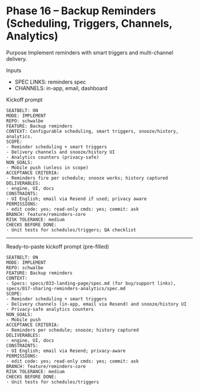 # Phase 16 – Backup Reminders (Scheduling, Triggers, Channels, Analytics)

Purpose
Implement reminders with smart triggers and multi-channel delivery.

Inputs
- SPEC LINKS: reminders spec
- CHANNELS: in-app, email, dashboard

Kickoff prompt
```
SEATBELT: ON
MODE: IMPLEMENT
REPO: schwalbe
FEATURE: Backup reminders
CONTEXT: Configurable scheduling, smart triggers, snooze/history, analytics.
SCOPE:
- Reminder scheduling + smart triggers
- Delivery channels and snooze/history UI
- Analytics counters (privacy-safe)
NON_GOALS:
- Mobile push (unless in scope)
ACCEPTANCE CRITERIA:
- Reminders fire per schedule; snooze works; history captured
DELIVERABLES:
- engine, UI, docs
CONSTRAINTS:
- UI English; email via Resend if used; privacy aware
PERMISSIONS:
- edit code: yes; read-only cmds: yes; commit: ask
BRANCH: feature/reminders-core
RISK TOLERANCE: medium
CHECKS BEFORE DONE:
- Unit tests for schedules/triggers; QA checklist
```

---

Ready-to-paste kickoff prompt (pre-filled)
```
SEATBELT: ON
MODE: IMPLEMENT
REPO: schwalbe
FEATURE: Backup reminders
CONTEXT:
- Specs: specs/033-landing-page/spec.md (for buy/support links), specs/017-sharing-reminders-analytics/spec.md
SCOPE:
- Reminder scheduling + smart triggers
- Delivery channels (in-app, email via Resend) and snooze/history UI
- Privacy-safe analytics counters
NON_GOALS:
- Mobile push
ACCEPTANCE CRITERIA:
- Reminders per schedule; snooze; history captured
DELIVERABLES:
- engine, UI, docs
CONSTRAINTS:
- UI English; email via Resend; privacy-aware
PERMISSIONS:
- edit code: yes; read-only cmds: yes; commit: ask
BRANCH: feature/reminders-core
RISK TOLERANCE: medium
CHECKS BEFORE DONE:
- Unit tests for schedules/triggers
```
